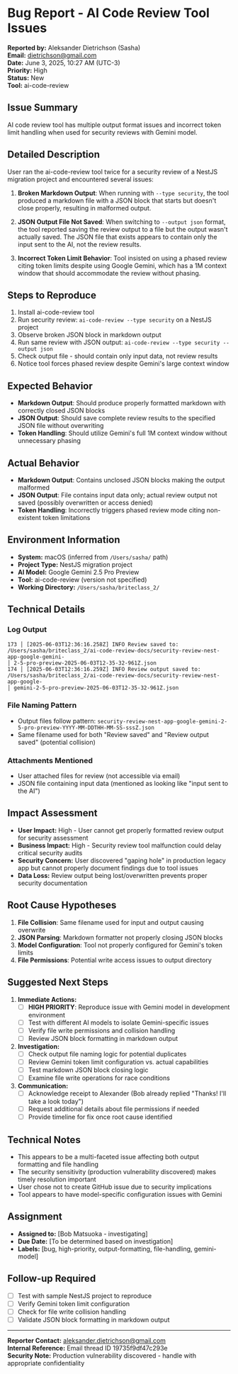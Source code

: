 # Bug Report - AI Code Review Tool Issues

**Reported by:** Aleksander Dietrichson (Sasha)  
**Email:** dietrichson@gmail.com  
**Date:** June 3, 2025, 10:27 AM (UTC-3)  
**Priority:** High  
**Status:** New  
**Tool:** ai-code-review  

## Issue Summary
AI code review tool has multiple output format issues and incorrect token limit handling when used for security reviews with Gemini model.

## Detailed Description
User ran the ai-code-review tool twice for a security review of a NestJS migration project and encountered several issues:

1. **Broken Markdown Output**: When running with `--type security`, the tool produced a markdown file with a JSON block that starts but doesn't close properly, resulting in malformed output.

2. **JSON Output File Not Saved**: When switching to `--output json` format, the tool reported saving the review output to a file but the output wasn't actually saved. The JSON file that exists appears to contain only the input sent to the AI, not the review results.

3. **Incorrect Token Limit Behavior**: Tool insisted on using a phased review citing token limits despite using Google Gemini, which has a 1M context window that should accommodate the review without phasing.

## Steps to Reproduce
1. Install ai-code-review tool
2. Run security review: `ai-code-review --type security` on a NestJS project
3. Observe broken JSON block in markdown output
4. Run same review with JSON output: `ai-code-review --type security --output json`
5. Check output file - should contain only input data, not review results
6. Notice tool forces phased review despite Gemini's large context window

## Expected Behavior
- **Markdown Output**: Should produce properly formatted markdown with correctly closed JSON blocks
- **JSON Output**: Should save complete review results to the specified JSON file without overwriting
- **Token Handling**: Should utilize Gemini's full 1M context window without unnecessary phasing

## Actual Behavior
- **Markdown Output**: Contains unclosed JSON blocks making the output malformed
- **JSON Output**: File contains input data only; actual review output not saved (possibly overwritten or access denied)
- **Token Handling**: Incorrectly triggers phased review mode citing non-existent token limitations

## Environment Information
- **System:** macOS (inferred from `/Users/sasha/` path)
- **Project Type:** NestJS migration project  
- **AI Model:** Google Gemini 2.5 Pro Preview
- **Tool:** ai-code-review (version not specified)
- **Working Directory:** `/Users/sasha/briteclass_2/`

## Technical Details
### Log Output
```
173 │ [2025-06-03T12:36:16.258Z] INFO Review saved to: 
/Users/sasha/briteclass_2/ai-code-review-docs/security-review-nest-app-google-gemini-
│ 2-5-pro-preview-2025-06-03T12-35-32-961Z.json
174 │ [2025-06-03T12:36:16.259Z] INFO Review output saved to: 
/Users/sasha/briteclass_2/ai-code-review-docs/security-review-nest-app-google-
│ gemini-2-5-pro-preview-2025-06-03T12-35-32-961Z.json
```

### File Naming Pattern
- Output files follow pattern: `security-review-nest-app-google-gemini-2-5-pro-preview-YYYY-MM-DDTHH-MM-SS-sssZ.json`
- Same filename used for both "Review saved" and "Review output saved" (potential collision)

### Attachments Mentioned
- User attached files for review (not accessible via email)
- JSON file containing input data (mentioned as looking like "input sent to the AI")

## Impact Assessment
- **User Impact:** High - User cannot get properly formatted review output for security assessment
- **Business Impact:** High - Security review tool malfunction could delay critical security audits
- **Security Concern:** User discovered "gaping hole" in production legacy app but cannot properly document findings due to tool issues
- **Data Loss:** Review output being lost/overwritten prevents proper security documentation

## Root Cause Hypotheses
1. **File Collision**: Same filename used for input and output causing overwrite
2. **JSON Parsing**: Markdown formatter not properly closing JSON blocks
3. **Model Configuration**: Tool not properly configured for Gemini's token limits
4. **File Permissions**: Potential write access issues to output directory

## Suggested Next Steps
1. **Immediate Actions:**
   - [ ] **HIGH PRIORITY**: Reproduce issue with Gemini model in development environment
   - [ ] Test with different AI models to isolate Gemini-specific issues
   - [ ] Verify file write permissions and collision handling
   - [ ] Review JSON block formatting in markdown output

2. **Investigation:**
   - [ ] Check output file naming logic for potential duplicates
   - [ ] Review Gemini token limit configuration vs. actual capabilities
   - [ ] Test markdown JSON block closing logic
   - [ ] Examine file write operations for race conditions

3. **Communication:**
   - [ ] Acknowledge receipt to Alexander (Bob already replied "Thanks! I'll take a look today")
   - [ ] Request additional details about file permissions if needed
   - [ ] Provide timeline for fix once root cause identified

## Technical Notes
- This appears to be a multi-faceted issue affecting both output formatting and file handling
- The security sensitivity (production vulnerability discovered) makes timely resolution important
- User chose not to create GitHub issue due to security implications
- Tool appears to have model-specific configuration issues with Gemini

## Assignment
- **Assigned to:** [Bob Matsuoka - investigating]
- **Due Date:** [To be determined based on investigation]
- **Labels:** [bug, high-priority, output-formatting, file-handling, gemini-model]

## Follow-up Required
- [ ] Test with sample NestJS project to reproduce
- [ ] Verify Gemini token limit configuration
- [ ] Check for file write collision handling
- [ ] Validate JSON block formatting in markdown output

---
**Reporter Contact:** aleksander.dietrichson@gmail.com  
**Internal Reference:** Email thread ID 19735f9df47c293e  
**Security Note:** Production vulnerability discovered - handle with appropriate confidentiality
